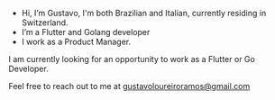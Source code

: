 - Hi, I’m Gustavo, I'm both Brazilian and Italian, currently residing in Switzerland.
- I’m a Flutter and Golang developer
- I work as a Product Manager.

I am currently looking for an opportunity to work as a Flutter or Go Developer. 

Feel free to reach out to me at gustavoloureiroramos@gmail.com
